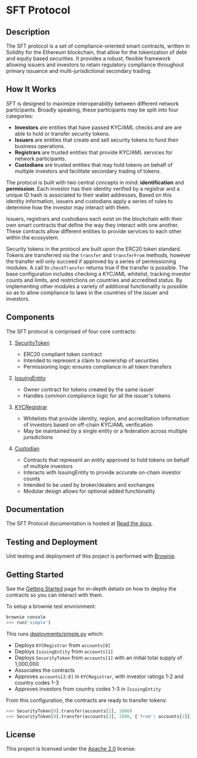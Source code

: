 # SFT Protocol

## Description

The SFT protocol is a set of compliance-oriented smart contracts, written in Solidity for the Ethereum blockchain, that allow for the tokenization of debt and equity based securities. It provides a robust, flexible framework allowing issuers and investors to retain regulatory compliance throughout primary issuance and multi-jurisdictional secondary trading.

## How It Works

SFT is designed to maximize interoperability between different network participants. Broadly speaking, these participants may be split into four categories:

* **Investors** are entities that have passed KYC/AML checks and are are able to hold or transfer security tokens.
* **Issuers** are entities that create and sell security tokens to fund their business operations.
* **Registrars** are trusted entities that provide KYC/AML services for network participants.
* **Custodians** are trusted entities that may hold tokens on behalf of multiple investors and facilitate secondary trading of tokens.

The protocol is built with two central concepts in mind: **identification** and **permission**. Each investor has their identity verified by a registrar and a unique ID hash is associated to their wallet addresses, Based on this identity information, issuers and custodians apply a series of rules to determine how the investor may interact with them.

Issuers, registrars and custodians each exist on the blockchain with their own smart contracts that define the way they interact with one another. These contracts allow different entities to provide services to each other within the ecosystem.

Security tokens in the protocol are built upon the ERC20 token standard. Tokens are transferred via the ``transfer`` and ``transferFrom`` methods, however the transfer will only succeed if approved by a series of permissioning modules. A call to ``checkTransfer`` returns true if the transfer is possible. The base configuration includes checking a KYC/AML whitelist, tracking investor counts and limits, and restrictions on countries and accredited status. By implementing other modules a variety of additional functionality is possible so as to allow compliance to laws in the countries of the issuer and investors.

## Components

The SFT protocol is comprised of four core contracts:

1. [SecurityToken](contracts/SecurityToken.sol)

    * ERC20 compliant token contract
    * Intended to represent a claim to ownership of securities
    * Permissioning logic ensures compliance in all token transfers

2. [IssuingEntity](contracts/IssuingEntity.sol)

    * Owner contract for tokens created by the same issuer
    * Handles common compliance logic for all the issuer's tokens

3. [KYCRegistrar](contracts/KYCRegistrar.sol)

    * Whitelists that provide identity, region, and accreditation information of investors based on off-chain KYC/AML verification
    * May be maintained by a single entity or a federation across multiple jurisdictions

4. [Custodian](contracts/Custodian.sol)

    * Contracts that represent an entity approved to hold tokens on behalf of multiple investors
    * Interacts with IssuingEntity to provide accurate on-chain investor counts
    * Intended to be used by broker/dealers and exchanges
    * Modular design allows for optional added functionality

## Documentation

The SFT Protocol documentation is hosted at [Read the docs](https://sft-protocol.readthedocs.io).

## Testing and Deployment

Unit testing and deployment of this project is performed with [Brownie](https://github.com/iamdefinitelyahuman/brownie).

## Getting Started

See the [Getting Started](https://sft-protocol.readthedocs.io/en/latest/getting-started.html) page for in-depth details on how to deploy the contracts so you can interact with them.

To setup a brownie test environment:

```bash
brownie console
>>> run('simple')
```

This runs [deployments/simple.py](deployments/simple.py) which:

* Deploys ``KYCRegistrar`` from ``accounts[0]``
* Deploys ``IssuingEntity`` from ``accounts[1]``
* Deploys ``SecurityToken`` from ``accounts[1]`` with an initial total supply of 1,000,000
* Associates the contracts
* Approves ``accounts[2:8]`` in ``KYCRegistrar``, with investor ratings 1-2 and country codes 1-3
* Approves investors from country codes 1-3 in ``IssuingEntity``

From this configuration, the contracts are ready to transfer tokens:

```python
>>> SecurityToken[0].transfer(accounts[2], 1000)
>>> SecurityToken[0].transfer(accounts[3], 1000, {'from': accounts[2]})
```

## License

This project is licensed under the [Apache 2.0](https://www.apache.org/licenses/LICENSE-2.0.html) license.
